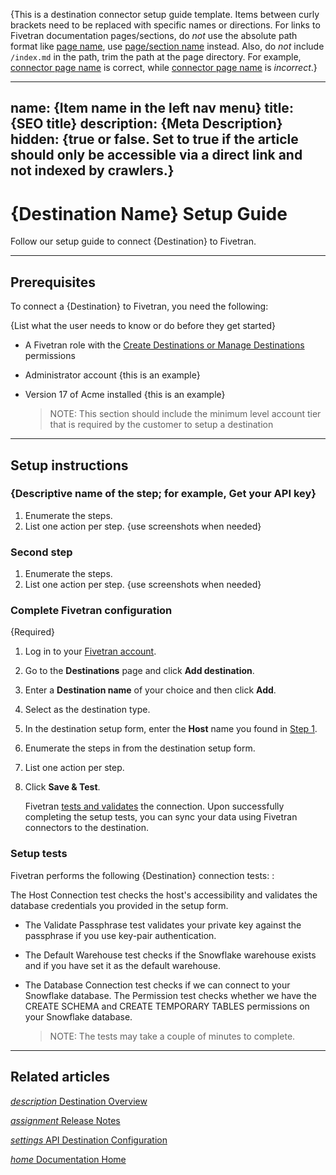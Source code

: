 {This is a destination connector setup guide template. Items between curly brackets need to be replaced with specific names or directions. For links to Fivetran documentation pages/sections, do _not_ use the absolute path format like [page name](https://fivetran.com/docs/...), use [page/section name](/docs/...) instead. Also, do _not_ include `/index.md` in the path, trim the path at the page directory. For example,  [connector page name](/docs/connectors/applications/some-connector) is correct, while [connector page name](/docs/connectors/applications/some-connector/index.md) is _incorrect_.}

---
name: {Item name in the left nav menu}
title: {SEO title}
description: {Meta Description}
hidden: {true or false. Set to true if the article should only be accessible via a direct link and not indexed by crawlers.}
---

# {Destination Name} Setup Guide

Follow our setup guide to connect {Destination} to Fivetran.

-----

## Prerequisites

To connect a {Destination} to Fivetran, you need the following:

{List what the user needs to know or do before they get started}

- A Fivetran role with the [Create Destinations or Manage Destinations](/docs/using-fivetran/fivetran-dashboard/account-settings/role-based-access-control#rbacpermissions) permissions
- Administrator account {this is an example}
- Version 17 of Acme installed {this is an example}
    
    > NOTE: This section should include the minimum level account tier that is required by the customer to setup a destination 

---

## Setup instructions

### <span class="step-item">{Descriptive name of the step; for example, Get your API key}</span>

1. Enumerate the steps.
2. List one action per step.
   {use screenshots when needed}

### <span class="step-item">Second step</span>

1. Enumerate the steps.
2. List one action per step.
   {use screenshots when needed}

### <span class="step-item"> Complete Fivetran configuration </span>

{Required}
1. Log in to your [Fivetran account](https://fivetran.com/login).
2. Go to the **Destinations** page and click **Add destination**.
3. Enter a **Destination name** of your choice and then click **Add**.
4. Select **<Destination>** as the destination type.
5. In the destination setup form, enter the **Host** name you found in [Step 1](/docs/destinations/).
6. Enumerate the steps in from the destination setup form.
7. List one action per step.
8. Click **Save & Test**.

   Fivetran [tests and validates](/docs/destinations/newdestination/setup-guide#setuptests) the <Destination> connection. Upon successfully completing the setup tests, you can sync your data using Fivetran connectors to the <Destination> destination.


### Setup tests

Fivetran performs the following {Destination} connection tests: <The following are examples>:

The Host Connection test checks the host's accessibility and validates the database credentials you provided in the setup form.
- The Validate Passphrase test validates your private key against the passphrase if you use key-pair authentication.
- The Default Warehouse test checks if the Snowflake warehouse exists and if you have set it as the default warehouse.
- The Database Connection test checks if we can connect to your Snowflake database.
  The Permission test checks whether we have the CREATE SCHEMA and CREATE TEMPORARY TABLES permissions on your Snowflake database.

  > NOTE: The tests may take a couple of minutes to complete.

---

## Related articles

[<i aria-hidden="true" class="material-icons">description</i> Destination Overview](/docs/destinations/newdestination)

<b> </b>

[<i aria-hidden="true" class="material-icons">assignment</i> Release Notes](/docs/destinations/newdestination/changelog)

<b> </b>

[<i aria-hidden="true" class="material-icons">settings</i> API Destination Configuration](/docs/rest-api/destinations/config#newdestination)

<b> </b>

[<i aria-hidden="true" class="material-icons">home</i> Documentation Home](/docs/getting-started)

